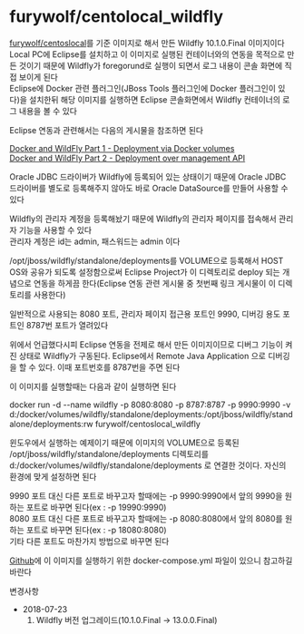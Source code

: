 furywolf/centolocal_wildfly
====================

[furywolf/centoslocal](https://hub.docker.com/r/furywolf/centoslocal/)를 기준 이미지로 해서 만든 Wildfly 10.1.0.Final 이미지이다  
Local PC에 Eclipse를 설치하고 이 이미지로 실행된 컨테이너와의 연동을 목적으로 만든 것이기 때문에 Wildfly가 foregorund로 실행이 되면서 로그 내용이 콘솔 화면에 직접 보이게 된다  
Eclipse에 Docker 관련 플러그인(JBoss Tools 플러그인에 Docker 플러그인이 있다)을 설치한뒤 해당 이미지를 실행하면 Eclipse 콘솔화면에서 Wildfly 컨테이너의 로그 내용을 볼 수 있다

Eclipse 연동과 관련해서는 다음의 게시물을 참조하면 된다

[Docker and WildFly Part 1 - Deployment via Docker volumes](http://tools.jboss.org/blog/2015-03-02-getting-started-with-docker-and-wildfly.html)  
[Docker and WildFly Part 2 - Deployment over management API](http://tools.jboss.org/blog/2015-03-03-docker-and-wildfly-2.html)

Oracle JDBC 드라이버가 Wildfly에 등록되어 있는 상태이기 때문에 Oracle JDBC 드라이버를 별도로 등록해주지 않아도 바로 Oracle DataSource를 만들어 사용할 수 있다

Wildfly의 관리자 계정을 등록해놨기 때문에 Wildfly의 관리자 페이지를 접속해서 관리자 기능을 사용할 수 있다  
관리자 계정은 id는 admin, 패스워드는 admin 이다

/opt/jboss/wildfly/standalone/deployments를 VOLUME으로 등록해서 HOST OS와 공유가 되도록 설정함으로써 Eclipse Project가 이 디렉토리로 deploy 되는 개념으로 연동을 하게끔 한다(Eclipse 연동 관련 게시물 중 첫번째 링크 게시물이 이 디렉토리를 사용한다)

일반적으로 사용되는 8080 포트, 관리자 페이지 접근용 포트인 9990, 디버깅 용도 포트인 8787번 포트가 열려있다

위에서 언급했다시피 Eclipse 연동을 전제로 해서 만든 이미지이므로 디버그 기능이 켜진 상태로 Wildfly가 구동된다. Eclipse에서 Remote Java Application 으로 디버깅을 할 수 있다. 이때 포트번호를 8787번을 주면 된다

이 이미지를 실행할때는 다음과 같이 실행하면 된다

docker run -d --name wildfly -p 8080:8080 -p 8787:8787 -p 9990:9990 -v d:/docker/volumes/wildfly/standalone/deployments:/opt/jboss/wildfly/standalone/deployments:rw furywolf/centoslocal\_wildfly

윈도우에서 실행하는 예제이기 때문에 이미지의 VOLUME으로 등록된 /opt/jboss/wildfly/standalone/deployments 디렉토리를 d:/docker/volumes/wildfly/standalone/deployments 로 연결한 것이다. 자신의 환경에 맞게 설정하면 된다

9990 포트 대신 다른 포트로 바꾸고자 할때에는 -p 9990:9990에서 앞의 9990을 원하는 포트로 바꾸면 된다(ex : -p 19990:9990)  
8080 포트 대신 다른 포트로 바꾸고자 할때에는 -p 8080:8080에서 앞의 8080를 원하는 포트로 바꾸면 된다(ex : -p 18080:8080)  
기타 다른 포트도 마찬가지 방법으로 바꾸면 된다

[Github](https://github.com/TerryChang/mydocker/tree/master/centoslocal_wildfly)에 이 이미지를 실행하기 위한 docker-compose.yml 파일이 있으니 참고하길 바란다

변경사항

* 2018-07-23
    1. Wildfly 버전 업그레이드(10.1.0.Final -> 13.0.0.Final)